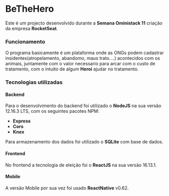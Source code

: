 # BeTheHero
Este é um projecto desenvolvido durante a <strong>Semana Oministack 11</strong> criação da empresa <b>RocketSeat</b>.

<h3>Funcionamento</h3>
O programa  basicamente é um plataforma onde as ONGs podem cadastrar insidentes(atropelamento, abandomo, maus trato....) 
acontecidos com os animais, juntamente com o valor necessario para arcar com o custo de tratamento, com o intuito de algum <b>Heroi</b>
ajudar no tratamento.

<h3>Tecnologias utilizadas</h3>
<h4>Backend</h4>
Para o desenvolvimento do backend foi utilizado o <strong>NodeJS</strong> na sua versão 12.16.3 LTS, com os seguintes pacotes NPM:
<ul>
  <li>
    <strong>Express</strong>
  </li>
  
  <li>
    <strong>Cors</strong>
  </li>
  
  <li>
    <strong>Knex</strong>
  </li>
</ul>

Para armazenamento dos dados foi utilizado o <strong>SQLite</strong> com base de dados.

<h4>Frontend</h4>
No frontend a tecnologia de eleição foi o <strong>ReactJS</strong> na sua versão 16.13.1.

<h4>Mobile</h4>

A versão Mobile por sua vez foi usado <strong>ReactNative</strong> v0.62.




